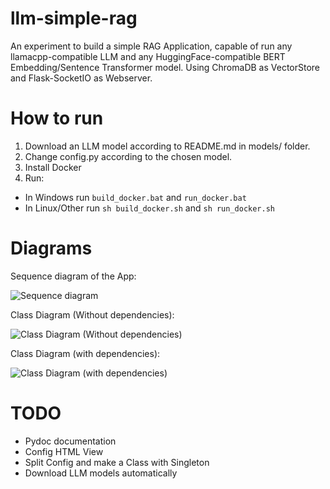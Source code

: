 # llm-simple-rag
An experiment to build a simple RAG Application, capable of run any llamacpp-compatible LLM and any HuggingFace-compatible BERT Embedding/Sentence Transformer model. Using ChromaDB as VectorStore and Flask-SocketIO as Webserver.

# How to run

1. Download an LLM model according to README.md in models/ folder.
2. Change config.py according to the chosen model.
3. Install Docker
4. Run:
 * In Windows run `build_docker.bat` and `run_docker.bat`
 * In Linux/Other run `sh build_docker.sh` and `sh run_docker.sh`

# Diagrams
Sequence diagram of the App:

![Sequence diagram](https://github.com//erickfmm/ML-experiments/blob/master/docs/sequence.png?raw=true)

Class Diagram (Without dependencies):

![Class Diagram (Without dependencies)](https://github.com//erickfmm/ML-experiments/blob/master/docs/class-simplified.png?raw=true)


Class Diagram (with dependencies):

![Class Diagram (with dependencies)](https://github.com//erickfmm/ML-experiments/blob/master/docs/class-full.png?raw=true)

# TODO

* Pydoc documentation
* Config HTML View
* Split Config and make a Class with Singleton
* Download LLM models automatically
